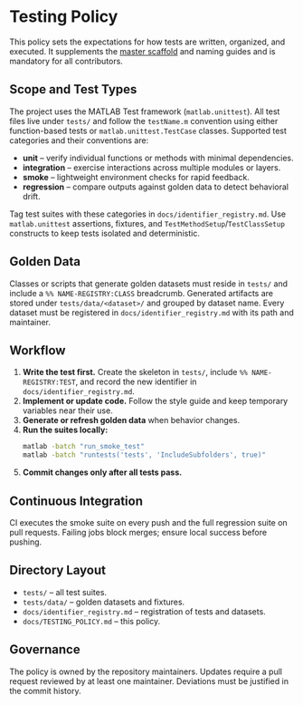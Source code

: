 # Testing Policy

This policy sets the expectations for how tests are written, organized, and executed.
It supplements the [master scaffold](master_scaffold.md) and naming guides and is
mandatory for all contributors.

## Scope and Test Types

The project uses the MATLAB Test framework (`matlab.unittest`). All test files live
under `tests/` and follow the `testName.m` convention using either
function-based tests or `matlab.unittest.TestCase` classes. Supported test
categories and their conventions are:

- **unit** – verify individual functions or methods with minimal dependencies.
- **integration** – exercise interactions across multiple modules or layers.
- **smoke** – lightweight environment checks for rapid feedback.
- **regression** – compare outputs against golden data to detect behavioral drift.

Tag test suites with these categories in `docs/identifier_registry.md`. Use
`matlab.unittest` assertions, fixtures, and `TestMethodSetup`/`TestClassSetup`
constructs to keep tests isolated and deterministic.

## Golden Data

Classes or scripts that generate golden datasets must reside in `tests/` and
include a `%% NAME-REGISTRY:CLASS` breadcrumb. Generated artifacts are stored
under `tests/data/<dataset>/` and grouped by dataset name. Every dataset must be
registered in `docs/identifier_registry.md` with its path and maintainer.

## Workflow

1. **Write the test first.** Create the skeleton in `tests/`, include
   `%% NAME-REGISTRY:TEST`, and record the new identifier in
   `docs/identifier_registry.md`.
2. **Implement or update code.** Follow the style guide and keep temporary
   variables near their use.
3. **Generate or refresh golden data** when behavior changes.
4. **Run the suites locally:**
   ```bash
   matlab -batch "run_smoke_test"
   matlab -batch "runtests('tests', 'IncludeSubfolders', true)"
   ```
5. **Commit changes only after all tests pass.**

## Continuous Integration

CI executes the smoke suite on every push and the full regression suite on pull
requests. Failing jobs block merges; ensure local success before pushing.

## Directory Layout

- `tests/` – all test suites.
- `tests/data/` – golden datasets and fixtures.
- `docs/identifier_registry.md` – registration of tests and datasets.
- `docs/TESTING_POLICY.md` – this policy.

## Governance

The policy is owned by the repository maintainers. Updates require a pull
request reviewed by at least one maintainer. Deviations must be justified in the
commit history.

